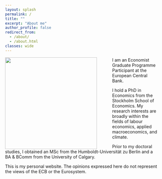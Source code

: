```yaml
---
layout: splash
permalink: /
title: ""
excerpt: "About me"
author_profile: false
redirect_from: 
  - /about/
  - /about.html
classes: wide
---
```


<img src="{{site.url}}/images/SCH01746.jpeg" width="300" align="left" style="display: block; margin-right: 50px;" /> 

I am an Economist Graduate Programme Participant at the European Central Bank. 

I hold a PhD in Economics from the Stockholm School of Economics.  My research interests are broadly within the fields of labour economics, applied macroeconomics, and climate.

Prior to my doctoral studies, I obtained an MSc from the Humboldt-Universität zu Berlin and a BA & BComm from the University of Calgary.

This is my personal website. The opinions expressed here do not represent the views of the ECB or the Eurosystem.

<!-- I am on the job market and available for interviews before, during, and after the virtual European Job Market and the virtual 2021 AEA/ASSA meetings. -->  

<!-- You can find my CV [here](https://www.dropbox.com/s/jf76rlxifl051i2/schroeder_cv_jm.pdf?dl=0){:target="_blank"} and my job market paper [here](https://www.dropbox.com/s/qqpvkbzdtt91vub/schroeder_jmp.pdf?dl=0){:target="_blank"}. -->

<!-- You can contact me at christofer.schroeder at phdstudent.hhs.se -->

